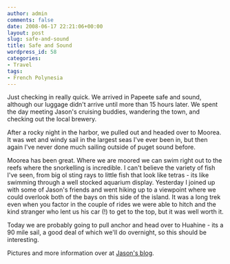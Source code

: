 ```yaml
---
author: admin
comments: false
date: 2008-06-17 22:21:06+00:00
layout: post
slug: safe-and-sound
title: Safe and Sound
wordpress_id: 58
categories:
- Travel
tags:
- French Polynesia
---
```


Just checking in really quick. We arrived in Papeete safe and sound, although our luggage didn't arrive until more than 15 hours later. We spent the day meeting Jason's cruising buddies, wandering the town, and checking out the local brewery.




After a rocky night in the harbor, we pulled out and headed over to Moorea. It was wet and windy sail in the largest seas I've ever been in, but then again I've never done much sailing outside of puget sound before.




Moorea has been great. Where we are moored we can swim right out to the reefs where the snorkelling is incredible. I can't believe the variety of fish I've seen, from big ol sting rays to little fish that look like tetras - its like swimming through a well stocked aquarium display. Yesterday I joined up with some of Jason's friends and went hiking up to a viewpoint where we could overlook both of the bays on this side of the island. It was a long trek even when you factor in the couple of rides we were able to hitch and the kind stranger who lent us his car (!) to get to the top, but it was well worth it.

Today we are probably going to pull anchor and head over to Huahine - its a 90 mile sail, a good deal of which we'll do overnight, so this should be interesting.



Pictures and more information over at [Jason's blog](http://www.jasonrose.com/?p=126).
